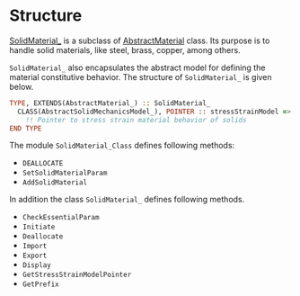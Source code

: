 # Structure

[SolidMaterial_](/docs-api/SolidMaterial/SolidMaterial_) is a subclass of [AbstractMaterial](/docs-api/AbstractMaterial) class. Its purpose is to handle solid materials, like steel, brass, copper, among others.

`SolidMaterial_` also encapsulates the abstract model for defining the material constitutive behavior. The structure of `SolidMaterial_` is given below.

```fortran
TYPE, EXTENDS(AbstractMaterial_) :: SolidMaterial_
  CLASS(AbstractSolidMechanicsModel_), POINTER :: stressStrainModel => NULL()
    !! Pointer to stress strain material behavior of solids
END TYPE
```

The module `SolidMaterial_Class` defines following methods:

- `DEALLOCATE`
- `SetSolidMaterialParam`
- `AddSolidMaterial`

In addition the class `SolidMaterial_` defines following methods.

- `CheckEssentialParam`
- `Initiate`
- `Deallocate`
- `Import`
- `Export`
- `Display`
- `GetStressStrainModelPointer`
- `GetPrefix`
